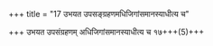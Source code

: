 +++
title = "17 उभयत उपसङ्ग्रहणमधिजिगांसमानस्याधीत्य च"

+++
उभयत उपसंग्रहणम् अधिजिगांसमानस्याधीत्य च १७+++(5)+++